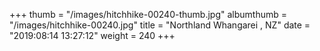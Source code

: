+++
thumb = "/images/hitchhike-00240-thumb.jpg"
albumthumb = "/images/hitchhike-00240.jpg"
title = "Northland Whangarei , NZ"
date = "2019:08:14 13:27:12"
weight = 240
+++
